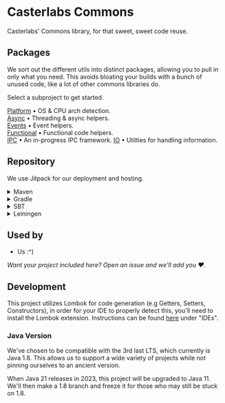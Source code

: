 # Casterlabs Commons

Casterlabs' Commons library, for that sweet, sweet code reuse.

## Packages

We sort out the different utils into distinct packages, allowing you to pull in only what you need. This avoids bloating your builds with a bunch of unused code, like a lot of other commons libraries do.

Select a subproject to get started.

[Platform](/Platform/) &bull; OS & CPU arch detection.  
[Async](/Async/) &bull; Threading & async helpers.  
[Events](/Events/) &bull; Event helpers.  
[Functional](/Functional/) &bull; Functional code helpers.  
[IPC](/IPC/) &bull; An in-progress IPC framework.
[IO](/IO/) &bull; Utilties for handling information.

## Repository

We use Jitpack for our deployment and hosting.

<details>
  <summary>Maven</summary>
  
  ```xml
  <repositories>
    <repository>
      <id>jitpack.io</id>
      <url>https://jitpack.io</url>
    </repository>
  </repositories>
  ```
</details>

<details>
  <summary>Gradle</summary>
  
  ```gradle
allprojects {
	repositories {
		maven { url 'https://jitpack.io' }
	}
}
  ```
</details>

<details>
  <summary>SBT</summary>
  
  ```
resolvers += "jitpack" at "https://jitpack.io"
  ```
</details>

<details>
  <summary>Leiningen</summary>
  
  ```
:repositories [["jitpack" "https://jitpack.io"]]
  ```
</details>

## Used by

- Us :^)

_Want your project included here? Open an issue and we'll add you ❤._

## Development

This project utilizes Lombok for code generation (e.g Getters, Setters, Constructors), in order for your IDE to properly detect this, you'll need to install the Lombok extension. Instructions can be found [here](https://projectlombok.org/setup/) under "IDEs".

### Java Version

We've chosen to be compatible with the 3rd last LTS, which currently is Java 1.8. This allows us to support a wide variety of projects while not pinning ourselves to an ancient version.

When Java 21 releases in 2023, this project will be upgraded to Java 11. We'll then make a 1.8 branch and freeze it for those who may still be stuck on 1.8.
